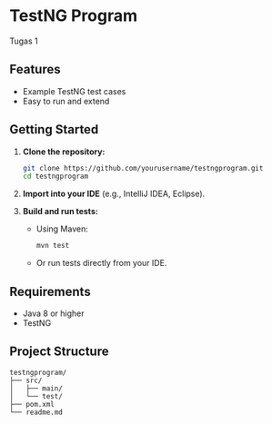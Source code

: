 # TestNG Program

Tugas 1

## Features

- Example TestNG test cases
- Easy to run and extend

## Getting Started

1. **Clone the repository:**

   ```sh
   git clone https://github.com/yourusername/testngprogram.git
   cd testngprogram
   ```

2. **Import into your IDE** (e.g., IntelliJ IDEA, Eclipse).

3. **Build and run tests:**
   - Using Maven:
     ```sh
     mvn test
     ```
   - Or run tests directly from your IDE.

## Requirements

- Java 8 or higher
- TestNG

## Project Structure

```
testngprogram/
├── src/
│   ├── main/
│   └── test/
├── pom.xml
└── readme.md
```
